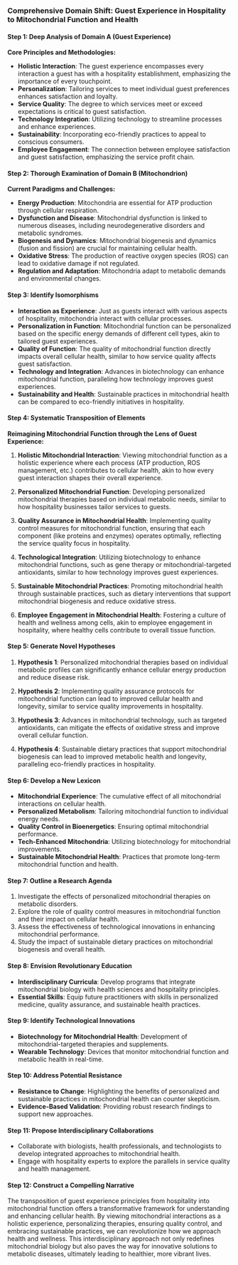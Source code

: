 ### Comprehensive Domain Shift: Guest Experience in Hospitality to Mitochondrial Function and Health

#### Step 1: Deep Analysis of Domain A (Guest Experience)
**Core Principles and Methodologies:**
- **Holistic Interaction**: The guest experience encompasses every interaction a guest has with a hospitality establishment, emphasizing the importance of every touchpoint.
- **Personalization**: Tailoring services to meet individual guest preferences enhances satisfaction and loyalty.
- **Service Quality**: The degree to which services meet or exceed expectations is critical to guest satisfaction.
- **Technology Integration**: Utilizing technology to streamline processes and enhance experiences.
- **Sustainability**: Incorporating eco-friendly practices to appeal to conscious consumers.
- **Employee Engagement**: The connection between employee satisfaction and guest satisfaction, emphasizing the service profit chain.

#### Step 2: Thorough Examination of Domain B (Mitochondrion)
**Current Paradigms and Challenges:**
- **Energy Production**: Mitochondria are essential for ATP production through cellular respiration.
- **Dysfunction and Disease**: Mitochondrial dysfunction is linked to numerous diseases, including neurodegenerative disorders and metabolic syndromes.
- **Biogenesis and Dynamics**: Mitochondrial biogenesis and dynamics (fusion and fission) are crucial for maintaining cellular health.
- **Oxidative Stress**: The production of reactive oxygen species (ROS) can lead to oxidative damage if not regulated.
- **Regulation and Adaptation**: Mitochondria adapt to metabolic demands and environmental changes.

#### Step 3: Identify Isomorphisms
- **Interaction as Experience**: Just as guests interact with various aspects of hospitality, mitochondria interact with cellular processes.
- **Personalization in Function**: Mitochondrial function can be personalized based on the specific energy demands of different cell types, akin to tailored guest experiences.
- **Quality of Function**: The quality of mitochondrial function directly impacts overall cellular health, similar to how service quality affects guest satisfaction.
- **Technology and Integration**: Advances in biotechnology can enhance mitochondrial function, paralleling how technology improves guest experiences.
- **Sustainability and Health**: Sustainable practices in mitochondrial health can be compared to eco-friendly initiatives in hospitality.

#### Step 4: Systematic Transposition of Elements
**Reimagining Mitochondrial Function through the Lens of Guest Experience:**
1. **Holistic Mitochondrial Interaction**: Viewing mitochondrial function as a holistic experience where each process (ATP production, ROS management, etc.) contributes to cellular health, akin to how every guest interaction shapes their overall experience.
  
2. **Personalized Mitochondrial Function**: Developing personalized mitochondrial therapies based on individual metabolic needs, similar to how hospitality businesses tailor services to guests.

3. **Quality Assurance in Mitochondrial Health**: Implementing quality control measures for mitochondrial function, ensuring that each component (like proteins and enzymes) operates optimally, reflecting the service quality focus in hospitality.

4. **Technological Integration**: Utilizing biotechnology to enhance mitochondrial functions, such as gene therapy or mitochondrial-targeted antioxidants, similar to how technology improves guest experiences.

5. **Sustainable Mitochondrial Practices**: Promoting mitochondrial health through sustainable practices, such as dietary interventions that support mitochondrial biogenesis and reduce oxidative stress.

6. **Employee Engagement in Mitochondrial Health**: Fostering a culture of health and wellness among cells, akin to employee engagement in hospitality, where healthy cells contribute to overall tissue function.

#### Step 5: Generate Novel Hypotheses
1. **Hypothesis 1**: Personalized mitochondrial therapies based on individual metabolic profiles can significantly enhance cellular energy production and reduce disease risk.
  
2. **Hypothesis 2**: Implementing quality assurance protocols for mitochondrial function can lead to improved cellular health and longevity, similar to service quality improvements in hospitality.

3. **Hypothesis 3**: Advances in mitochondrial technology, such as targeted antioxidants, can mitigate the effects of oxidative stress and improve overall cellular function.

4. **Hypothesis 4**: Sustainable dietary practices that support mitochondrial biogenesis can lead to improved metabolic health and longevity, paralleling eco-friendly practices in hospitality.

#### Step 6: Develop a New Lexicon
- **Mitochondrial Experience**: The cumulative effect of all mitochondrial interactions on cellular health.
- **Personalized Metabolism**: Tailoring mitochondrial function to individual energy needs.
- **Quality Control in Bioenergetics**: Ensuring optimal mitochondrial performance.
- **Tech-Enhanced Mitochondria**: Utilizing biotechnology for mitochondrial improvements.
- **Sustainable Mitochondrial Health**: Practices that promote long-term mitochondrial function and health.

#### Step 7: Outline a Research Agenda
1. Investigate the effects of personalized mitochondrial therapies on metabolic disorders.
2. Explore the role of quality control measures in mitochondrial function and their impact on cellular health.
3. Assess the effectiveness of technological innovations in enhancing mitochondrial performance.
4. Study the impact of sustainable dietary practices on mitochondrial biogenesis and overall health.

#### Step 8: Envision Revolutionary Education
- **Interdisciplinary Curricula**: Develop programs that integrate mitochondrial biology with health sciences and hospitality principles.
- **Essential Skills**: Equip future practitioners with skills in personalized medicine, quality assurance, and sustainable health practices.

#### Step 9: Identify Technological Innovations
- **Biotechnology for Mitochondrial Health**: Development of mitochondrial-targeted therapies and supplements.
- **Wearable Technology**: Devices that monitor mitochondrial function and metabolic health in real-time.

#### Step 10: Address Potential Resistance
- **Resistance to Change**: Highlighting the benefits of personalized and sustainable practices in mitochondrial health can counter skepticism.
- **Evidence-Based Validation**: Providing robust research findings to support new approaches.

#### Step 11: Propose Interdisciplinary Collaborations
- Collaborate with biologists, health professionals, and technologists to develop integrated approaches to mitochondrial health.
- Engage with hospitality experts to explore the parallels in service quality and health management.

#### Step 12: Construct a Compelling Narrative
The transposition of guest experience principles from hospitality into mitochondrial function offers a transformative framework for understanding and enhancing cellular health. By viewing mitochondrial interactions as a holistic experience, personalizing therapies, ensuring quality control, and embracing sustainable practices, we can revolutionize how we approach health and wellness. This interdisciplinary approach not only redefines mitochondrial biology but also paves the way for innovative solutions to metabolic diseases, ultimately leading to healthier, more vibrant lives.